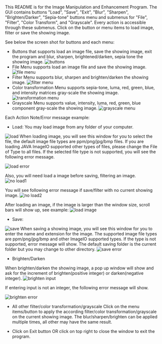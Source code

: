This README is for the Image Manipulation and Enhancement Program.
The GUI contains buttons "Load", "Save", "Exit", "Blur", "Sharpen", "Brighten/Darker", "Sepia-tone" buttons menu and submenus for  "File", "Filter", "Color Transform", and "Grayscale". Every action is accessible through these submenus. Click on the button or menu items to load image, filter or save the showing image.

See below the screen shot for buttons and each menu:
- Buttons that supports load an image file, save the showing image, exit the program and blur, sharpen, brightened/darken, sepia tone the showing image.
![buttons](res/buttons.PNG)
- File Menu supports load an image file and save the showing image.
![file menu](res/file_menu.png)
- Filter Menu supports blur, sharpen and brighten/darken the showing image.
![filter menu](res/filter_menu.png)
- Color transformation Menu supports sepia-tone, luma, red, green, blue, and intensity matrices gray-scale the showing image.
![transformation menu](res/color_menu.png)
- Grayscale Menu supports value, intensity, luma, red, green, blue component gray-scale the showing image.
![grayscale menu](res/grayscale_menu.png)

Each Action Note/Error message example:
- Load: You may load image from any folder of your computer.

![load](res/load_image.PNG)
When loading image, you will see this window for you to select the file, the default image file types are ppm/png/jpg/bmp files. If you are loading JAVA ImageIO supported other types of files, please change the File of Type to all files. If the selected file type is not supported, you will see the following error message.

![load error](res/load_error.PNG) 

Also, you will need load a image before saving, filtering an image.     
![no load1](res/save_error.png)

You will see following error message if save/filter with no current showing image.
![no load2](res/filter_error.png)

After loading an image, if the image is larger than the window size, scroll bars will show up, see example:
![load image](res/loaded.png)
- Save:

![save](res/save_image.PNG)
When saving a showing image, you will see this window for you to enter the name and extension for the image. The supported image file types are ppm/png/jpg/bmp and other ImageIO supported types. If the type is not supported, error message will show. The default saving folder is the current folder but you may change to other directory.
![save error](res/save_error2.PNG)

- Brighten/Darken

When brighten/darken the showing image, a pop up window will show and ask for the increment of brighten(positive integer) or darken(negative integer). 
![brighten input](res/brighten_input.png)

If entering input is not an integer, the following error message will show.

![brighten error](res/brighten_no_integer.png)

- All other filter/color transformation/grayscale
Click on the menu items/button to apply the according filter/color transformation/grayscale on the current showing image. The blur/sharpen/brighten can be applied multiple times, all other may have the same result.

- Click on Exit button OR click on top right to close the window to exit the program.